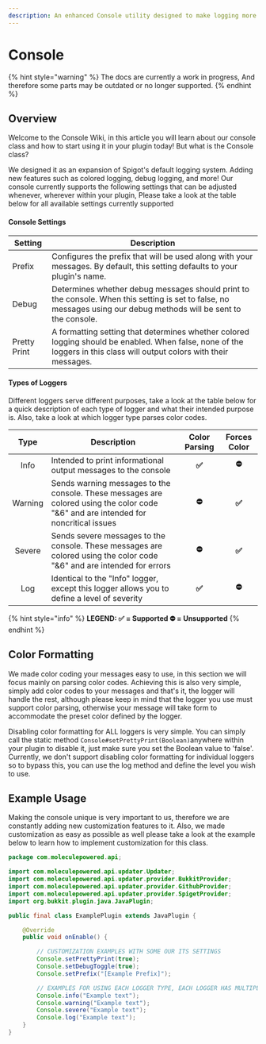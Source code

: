 ```yaml
---
description: An enhanced Console utility designed to make logging more efficient
---
```


# Console

{% hint style="warning" %}
The docs are currently a work in progress, And therefore some parts may be outdated or no longer supported.
{% endhint %}

## Overview

Welcome to the Console Wiki, in this article you will learn about our console class and how to start using it in your plugin today! But what is the Console class?&#x20;

We designed it as an expansion of Spigot's default logging system. Adding new features such as colored logging, debug logging, and more! Our console currently supports the following settings that can be adjusted whenever, wherever within your plugin, Please take a look at the table below for all available settings currently supported

#### Console Settings

| Setting      | Description                                                                                                                                                           |
| ------------ | --------------------------------------------------------------------------------------------------------------------------------------------------------------------- |
| Prefix       | Configures the prefix that will be used along with your messages. By default, this setting defaults to your plugin's name.                                            |
| Debug        | Determines whether debug messages should print to the console. When this setting is set to false, no messages using our debug methods will be sent to the console.    |
| Pretty Print | A formatting setting that determines whether colored logging should be enabled. When false, none of the loggers in this class will output colors with their messages. |

#### Types of Loggers

Different loggers serve different purposes, take a look at the table below for a quick description of each type of logger and what their intended purpose is. Also, take a look at which logger type parses color codes.

|   Type  | Description                                                                                                                         | Color Parsing | Forces Color |
| :-----: | ----------------------------------------------------------------------------------------------------------------------------------- | :-----------: | :----------: |
|   Info  | Intended to print informational output messages to the console                                                                      |     **✅**     |    **⛔️**    |
| Warning | Sends warning messages to the console. These messages are colored using the color code "&6" and are intended for noncritical issues |     **⛔️**    |     **✅**    |
|  Severe | Sends severe messages to the console. These messages are colored using the color code "&6" and are intended for errors              |     **⛔️**    |     **✅**    |
|   Log   | Identical to the "Info" logger, except this logger allows you to define a level of severity                                         |     **✅**     |    **⛔️**    |

{% hint style="info" %}
**LEGEND:    ✅ = Supported    ⛔️ = Unsupported**
{% endhint %}

## Color Formatting

We made color coding your messages easy to use, in this section we will focus mainly on parsing color codes. Achieving this is also very simple, simply add color codes to your messages and that's it, the logger will handle the rest, although please keep in mind that the logger you use must support color parsing, otherwise your message will take form to accommodate the preset color defined by the logger.

Disabling color formatting for ALL loggers is very simple. You can simply call the static method `Console#setPrettyPrint(Boolean)`anywhere within your plugin to disable it, just make sure you set the Boolean value to 'false'. Currently, we don't support disabling color formatting for individual loggers so to bypass this, you can use the log method and define the level you wish to use.

## Example Usage

Making the console unique is very important to us, therefore we are constantly adding new customization features to it. Also, we made customization as easy as possible as well please take a look at the example below to learn how to implement customization for this class.

```java
package com.moleculepowered.api;

import com.moleculepowered.api.updater.Updater;
import com.moleculepowered.api.updater.provider.BukkitProvider;
import com.moleculepowered.api.updater.provider.GithubProvider;
import com.moleculepowered.api.updater.provider.SpigetProvider;
import org.bukkit.plugin.java.JavaPlugin;

public final class ExamplePlugin extends JavaPlugin {

    @Override
    public void onEnable() {

        // CUSTOMIZATION EXAMPLES WITH SOME OUR ITS SETTINGS
        Console.setPrettyPrint(true);
        Console.setDebugToggle(true);
        Console.setPrefix("[Example Prefix]");

        // EXAMPLES FOR USING EACH LOGGER TYPE, EACH LOGGER HAS MULTIPLE METHODS
        Console.info("Example text");
        Console.warning("Example text");
        Console.severe("Example text");
        Console.log("Example text");
    }
}
```
